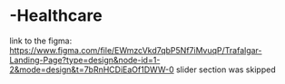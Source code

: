 # -Healthcare

link to the figma: https://www.figma.com/file/EWmzcVkd7qbP5Nf7iMvuqP/Trafalgar-Landing-Page?type=design&node-id=1-2&mode=design&t=7bRnHCDiEaOf1DWW-0
slider section was skipped
